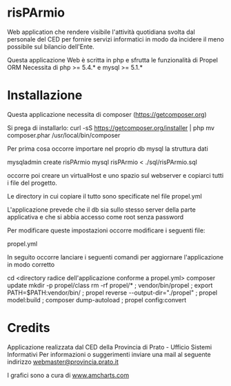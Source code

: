 # risPArmio
Web application che rendere visibile l'attività quotidiana svolta dal personale del CED per fornire servizi informatici in modo da incidere il meno possibile sul bilancio dell'Ente.

Questa applicazione Web è scritta in php e sfrutta le funzionalità di Propel ORM
Necessita di php >= 5.4.* e mysql >= 5.1.*

# Installazione

Questa applicazione necessita di composer (https://getcomposer.org)

Si prega di installarlo:
curl -sS https://getcomposer.org/installer | php
mv composer.phar /usr/local/bin/composer

Per prima cosa occorre importare nel proprio db mysql la struttura dati

mysqladmin create risPArmio
mysql risPArmio < ./sql/risPArmio.sql

occorre poi creare un virtualHost e uno spazio sul webserver e copiarci tutti i file del progetto.

Le directory in cui copiare il tutto sono specificate nel file propel.yml

L'applicazione prevede che il db sia sullo stesso server della parte applicativa e che si abbia accesso come root senza password

Per modificare queste impostazioni occorre modificare i seguenti file:

propel.yml

In seguito occorre lanciare i seguenti comandi per aggiornare l'applicazione in modo corretto

cd <directory radice dell'applicazione conforme a propel.yml>
composer update
mkdir -p propel/class
rm -rf propel/* ; vendor/bin/propel ; export PATH=$PATH:vendor/bin/ ; propel reverse --output-dir="./propel" ; propel model:build ; composer dump-autoload ; propel config:convert


# Credits
Applicazione realizzata dal CED della Provincia di Prato - Ufficio Sistemi Informativi Per informazioni o suggerimenti inviare una mail al seguente indirizzo webmaster@provincia.prato.it

I grafici sono a cura di www.amcharts.com